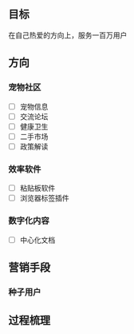 ## 目标
在自己热爱的方向上，服务一百万用户



## 方向

### 宠物社区
- [ ] 宠物信息
- [ ] 交流论坛
- [ ] 健康卫生
- [ ] 二手市场
- [ ] 政策解读

### 效率软件
- [ ] 粘贴板软件
- [ ] 浏览器标签插件

### 数字化内容
- [ ] 中心化文档

## 营销手段
### 种子用户


## 过程梳理
